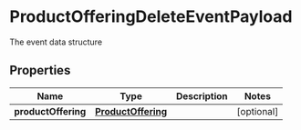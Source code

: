 

# ProductOfferingDeleteEventPayload

The event data structure
## Properties

Name | Type | Description | Notes
------------ | ------------- | ------------- | -------------
**productOffering** | [**ProductOffering**](ProductOffering.md) |  |  [optional]



